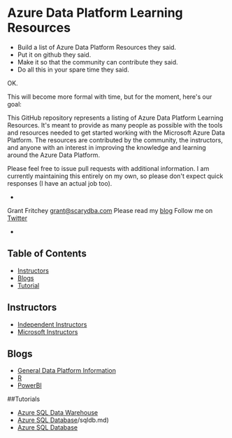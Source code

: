 <h1>
Azure Data Platform Learning Resources
</h1>

* Build a list of Azure Data Platform Resources they said.
* Put it on github they said.
* Make it so that the community can contribute they said.
* Do all this in your spare time they said.

OK.

This will become more formal with time, but for the moment, here's our goal:

This GitHub repository represents a listing of Azure Data Platform Learning Resources. It's meant to provide as many people as possible with the tools and resources needed to get started working with the Microsoft Azure Data Platform. The resources are contributed by the community, the instructors, and anyone with an interest in improving the knowledge and learning around the Azure Data Platform.

Please feel free to issue pull requests with additional information. I am currently maintaining this entirely on my own, so please don't expect quick responses (I have an actual job too).

-

Grant Fritchey
grant@scarydba.com
Please read my [blog](http://www.scarydba.com)
Follow me on [Twitter](http://twitter.com/gfritchey)

-

## Table of Contents

- [Instructors](#instructors)
- [Blogs](#blogs)
- [Tutorial](#tutorials)

## Instructors
- [Independent Instructors](instructors/independent.md)
- [Microsoft Instructors](instructors/microsoft.md)

## Blogs
- [General Data Platform Information](blogs/general.md)
- [R](blogs/r.md)
- [PowerBI](blogs/powerbi.md)

##Tutorials
- [Azure SQL Data Warehouse](tutorials/sqldatawarehouse.md)
- [Azure SQL Database](tutorials)/sqldb.md)
- [Azure SQL Database](tutorials/.md)

